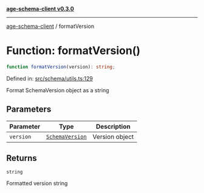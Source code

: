 [**age-schema-client v0.3.0**](../index.md)

***

[age-schema-client](../index.md) / formatVersion

# Function: formatVersion()

```ts
function formatVersion(version): string;
```

Defined in: [src/schema/utils.ts:129](https://github.com/standardbeagle/ageSchemaClient/blob/main/src/schema/utils.ts#L129)

Format SchemaVersion object as a string

## Parameters

| Parameter | Type | Description |
| ------ | ------ | ------ |
| `version` | [`SchemaVersion`](../interfaces/SchemaVersion.md) | Version object |

## Returns

`string`

Formatted version string
